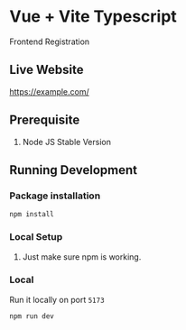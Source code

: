 # Vue + Vite Typescript

Frontend Registration

## Live Website
https://example.com/

## Prerequisite
1. Node JS Stable Version

## Running Development
### Package installation
```shell
npm install
```
### Local Setup
1. Just make sure npm is working.

### Local
Run it locally on port `5173`
```shell
npm run dev
```
